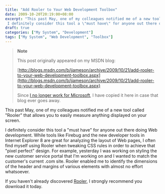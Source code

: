```yaml
---
title: "Add Rooler to Your Web Development Toolbox"
date: 2009-10-20T20:19:00+08:00
excerpt: "This past May, one of my colleagues notified me of a new tool called \"Rooler\" that allows you to easily measure anything displayed on your screen. 
 I definitely consider this tool a \"must have\" for anyone out there doing Web development. While tools..."
draft: true
categories: ["My System", "Development"]
tags: ["My System", "Web Development", "Toolbox"]
---
```


> **Note**
> 
> This post originally appeared on my MSDN blog:  
>   
> 
> [http://blogs.msdn.com/b/jjameson/archive/2009/10/21/add-rooler-to-your-web-development-toolbox.aspx](http://blogs.msdn.com/b/jjameson/archive/2009/10/21/add-rooler-to-your-web-development-toolbox.aspx)
> 
> Since [I no longer work for Microsoft](/blog/jjameson/2011/09/02/last-day-with-microsoft), I have copied it here in case that blog ever goes away.


This past May, one of my colleagues notified me of a new tool called "Rooler" that allows you to easily measure anything displayed on your screen.

I definitely consider this tool a "must have" for anyone out there doing Web development. While tools like Firebug and the new developer tools in Internet Explorer 8 are great for analyzing the layout of Web pages, I often find myself using Rooler when tweaking CSS rules in order to achieve that "pixel perfect" design. For example, yesterday I was working on styling the new customer service portal that I'm working on and I wanted to match the customer's current .com site. Rooler enabled me to identify the dimensions of the header and margins of various elements with almost no effort whatsoever.

If you haven't already discovered [Rooler](http://blois.us/Rooler/), I strongly recommend you download it today.

